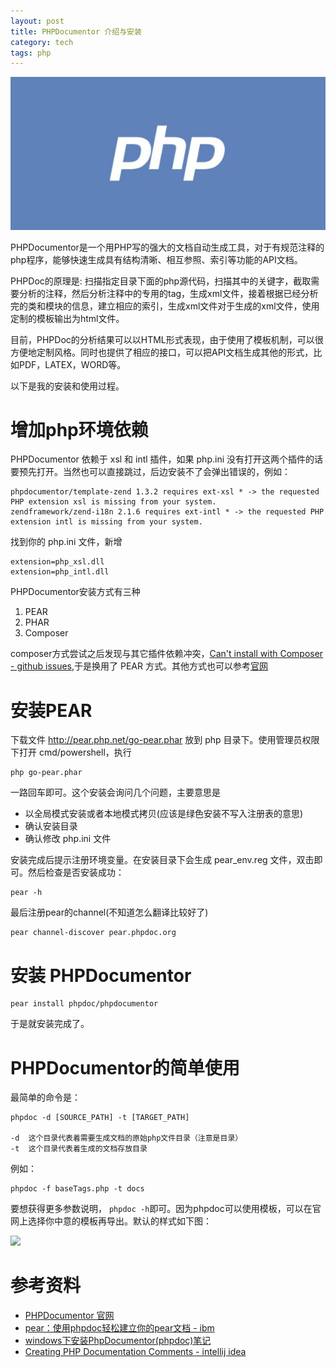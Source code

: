 ```yaml
---
layout: post
title: PHPDocumentor 介绍与安装
category: tech
tags: php
---
```


![](/assets/img/php.jpg)

PHPDocumentor是一个用PHP写的强大的文档自动生成工具，对于有规范注释的php程序，能够快速生成具有结构清晰、相互参照、索引等功能的API文档。

PHPDoc的原理是: 扫描指定目录下面的php源代码，扫描其中的关键字，截取需要分析的注释，然后分析注释中的专用的tag，生成xml文件，接着根据已经分析完的类和模块的信息，建立相应的索引，生成xml文件对于生成的xml文件，使用定制的模板输出为html文件。 

目前，PHPDoc的分析结果可以以HTML形式表现，由于使用了模板机制，可以很方便地定制风格。同时也提供了相应的接口，可以把API文档生成其他的形式，比如PDF，LATEX，WORD等。

以下是我的安装和使用过程。 

# 增加php环境依赖

PHPDocumentor 依赖于 xsl 和 intl 插件，如果 php.ini 没有打开这两个插件的话要预先打开。当然也可以直接跳过，后边安装不了会弹出错误的，例如：

    phpdocumentor/template-zend 1.3.2 requires ext-xsl * -> the requested PHP extension xsl is missing from your system.
    zendframework/zend-i18n 2.1.6 requires ext-intl * -> the requested PHP extension intl is missing from your system.

找到你的 php.ini 文件，新增

    extension=php_xsl.dll
    extension=php_intl.dll

PHPDocumentor安装方式有三种

1. PEAR
1. PHAR
1. Composer

composer方式尝试之后发现与其它插件依赖冲突，[Can't install with Composer - github issues][composer_conflict],于是换用了 PEAR 方式。其他方式也可以参考[官网][phpdoc_install]

# 安装PEAR

下载文件 <http://pear.php.net/go-pear.phar> 放到 php 目录下。使用管理员权限下打开 cmd/powershell，执行 

    php go-pear.phar

一路回车即可。这个安装会询问几个问题，主要意思是

* 以全局模式安装或者本地模式拷贝(应该是绿色安装不写入注册表的意思)
* 确认安装目录
* 确认修改 php.ini 文件

安装完成后提示注册环境变量。在安装目录下会生成 pear_env.reg 文件，双击即可。然后检查是否安装成功：

    pear -h
    
最后注册pear的channel(不知道怎么翻译比较好了)
    
    pear channel-discover pear.phpdoc.org
    
# 安装 PHPDocumentor

    pear install phpdoc/phpdocumentor

于是就安装完成了。

# PHPDocumentor的简单使用

最简单的命令是：

    phpdoc -d [SOURCE_PATH] -t [TARGET_PATH]
    
    -d  这个目录代表着需要生成文档的原始php文件目录（注意是目录） 
    -t  这个目录代表着生成的文档存放目录

例如：

    phpdoc -f baseTags.php -t docs

要想获得更多参数说明， `phpdoc -h`即可。因为phpdoc可以使用模板，可以在官网上选择你中意的模板再导出。默认的样式如下图：

![](https://phpdoc.org/bundles/phpdocumentorwebsite/images/templates/clean.png)

# 参考资料

* [PHPDocumentor 官网](https://phpdoc.org)
* [pear：使用phpdoc轻松建立你的pear文档 - ibm](https://www.ibm.com/developerworks/cn/linux/sdk/php/pear3/)
* [windows下安装PhpDocumentor(phpdoc)笔记](http://www.cnblogs.com/52fhy/p/3979894.html)
* [Creating PHP Documentation Comments - intellij idea](https://www.jetbrains.com/help/idea/2016.3/creating-php-documentation-comments.html)

[phpdoc_install]: https://www.phpdoc.org/docs/latest/getting-started/installing.html
[composer_conflict]: https://github.com/phpDocumentor/phpDocumentor2/issues/1738